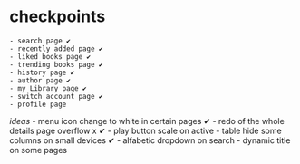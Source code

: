 
# checkpoints
    - search page ✔
    - recently added page ✔
    - liked books page ✔
    - trending books page ✔
    - history page ✔
    - author page ✔
    - my Library page ✔
    - switch account page ✔
    - profile page 

*ideas*
    - menu icon change to white in certain pages ✔
    - redo of the whole details page overflow x ✔
    - play button scale on active
    - table hide some columns on small devices ✔
    - alfabetic dropdown on search
    - dynamic title on some pages

